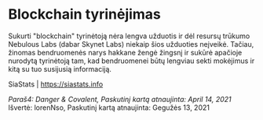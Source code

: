 # Blockchain tyrinėjimas
Sukurti "blockchain" tyrinėtoją nėra lengva užduotis ir dėl resursų trūkumo Nebulous Labs (dabar Skynet Labs) niekaip šios užduoties neįveikė. Tačiau, žinomas bendruomenės narys hakkane žengė žingsnį ir sukūrė apačioje nurodytą tyrinėtoją tam, kad bendruomenei būtų lengviau sekti mokėjimus ir kitą su tuo susijusią informaciją.

SiaStats | https://siastats.info

*Paraš4: Danger & Covalent, Paskutinį kartą atnaujinta: April 14, 2021*
Išvertė: lorenNso, Paskutinį kartą atnaujinta: Gegužės 13, 2021
